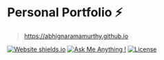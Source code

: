 # Personal Portfolio ⚡️ 

> https://abhignaramamurthy.github.io

[![Website shields.io](https://img.shields.io/badge/website-up-yellow)](http://abhignar.github.io/)
[![Ask Me Anything !](https://img.shields.io/badge/ask%20me-linkedin-1abc9c.svg)](https://www.linkedin.com/in/abhigna-r/)
[![License](http://img.shields.io/:license-mit-blue.svg?style=flat-square)](http://badges.mit-license.org)

<!-- ### Website Preview
<p align="center"> 
  <kbd>
    <a href="https://varadbhogayata.github.io" target="_blank"><img src="examples/preview.gif">
  </a>
  </kbd>
</p>

## License 📄
This project is licensed under the MIT License - see the [LICENSE.md](./LICENSE) file for details.

